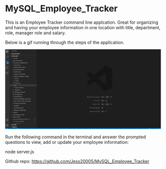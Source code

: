 # MySQL_Employee_Tracker

This is an Employee Tracker command line applcation. Great for organizing and having your employee information in one location with title, department, role, manager role and salary.

Below is a gif running through the steps of the application.

![Gif of Employee Tracker](assets/EmployeeTracker.gif)

Run the following command in the terminal and answer the prompted questions to view, add or update your employee information:

node server.js

Github repo: https://github.com/Jess20005/MySQL_Employee_Tracker
